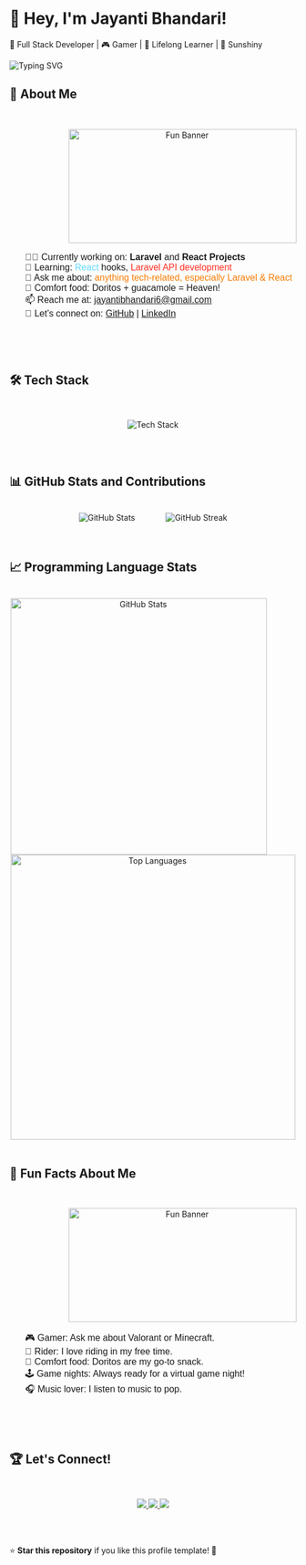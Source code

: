 # 👋 Hey, I'm Jayanti Bhandari!
🚀 Full Stack Developer | 🎮 Gamer | 🌱 Lifelong Learner | 🌟 Sunshiny
<br>

<!-- Animated Typing Text -->
<p>
  <img src="https://readme-typing-svg.demolab.com?font=Fira+Code&size=50&duration=4000&pause=1000&color=FF6347&center=true&width=500&lines=Welcome+to+my+GitHub!;I+I+love+coding+and+building+projects;I+Let's+connect+and+create+something+awesome!" alt="Typing SVG" />
</p>


## 🌟 **About Me**
<br>

<p align="center">
  <img src="https://media.giphy.com/media/JIX9t2j0ZTN9S/giphy.gif"alt="Fun Banner" height="200" width="400" align="right"/>
  
 <ul style="display:inline-block; text-align:left; list-style-type: none; font-family: Arial, sans-serif; font-size: 16px;">
    <li>👨‍💻 Currently working on: <span style="font-weight: bold;">Laravel</span> and <span style="font-weight: bold;">React Projects</span> </li>
    <li>🌱 Learning: <span style="color: #61dafb;">React</span> hooks, <span style="color: #ff2d20;">Laravel API development</span></li>
    <li>💬 Ask me about: <span style="color: #f57c00;">anything tech-related, especially Laravel & React</span></li>
    <li>🍕 Comfort food: Doritos + guacamole = Heaven!</li>
    <li>📫 Reach me at: <a href="mailto:jayantibhandari6@gmail.com">jayantibhandari6@gmail.com</a></li>
    <li>📱 Let’s connect on: 
        <a href="https://github.com/jayantibhandari" target="_blank">GitHub</a> | 
        <a href="https://www.linkedin.com/in/jayantibhandari" target="_blank">LinkedIn</a>
    </li>
</ul>

</p>

<br>
<br>



## 🛠️ **Tech Stack**
<br>

<p align="center">
  <img src="https://skillicons.dev/icons?i=html,css,js,react,python,nodejs,java,github,git,vscode" alt="Tech Stack"/>
</p>

<br>
<br>


## 📊 **GitHub Stats and Contributions**
<br>

<div align="center">
  <!-- GitHub Stats -->
  <img src="https://github-readme-stats.vercel.app/api?username=jayantibhandari&show_icons=true&count_private=true&hide=prs&theme=radical" alt="GitHub Stats" style="display: inline-block; margin-right: 50px;"/>

  <!-- GitHub Streak -->
  <img src="https://github-readme-streak-stats.herokuapp.com/?user=jayantibhandari&theme=radical&date_format=M%20j%5B%2C%20Y%5D" alt="GitHub Streak" style="display: inline-block;"/>
</div>


<br>
<br>


## 📈 **Programming Language Stats**
<br>

<div align="center">
  <!-- GitHub Stats -->
  <img src="https://i.giphy.com/media/v1.Y2lkPTc5MGI3NjExbWRycTAxZzAwdnMzcGJ3N3NnOW9mMXN5MnVjZHVyajEyc3I0cW13aiZlcD12MV9pbnRlcm5hbF9naWZfYnlfaWQmY3Q9Zw/RbDKaczqWovIugyJmW/giphy.gif" alt="GitHub Stats" style="display: inline-block; margin-right: 50px;" width="450"/>

  <!-- GitHub Streak -->
  <img src="https://github-readme-stats.vercel.app/api/top-langs/?username=jayantibhandari&layout=compact&theme=radical" alt="Top Languages" style="display: inline-block;" width="500"/>

</div>
<br>

## 💬 **Fun Facts About Me**
<br>
<p align="center">
  <img src="https://i.giphy.com/media/v1.Y2lkPTc5MGI3NjExYjN6Nmp2cHlqZ3l5YXZ1OXRuMjc4a2p0NjV0cWpoMG1sM2ppZGI0eCZlcD12MV9pbnRlcm5hbF9naWZfYnlfaWQmY3Q9Zw/2PWBLDJ2KtB1X6o9vY/giphy.gif" alt="Fun Banner" height='200' width="400" align="right" />
  
<ul style="display:inline-block; text-align:left; list-style-type: none; font-family: Arial, sans-serif; font-size: 16px;">
    <li>🎮 Gamer: Ask me about Valorant or Minecraft.</li>
    <li>🚴 Rider: I love riding in my free time.</li>
    <li>🍕 Comfort food: Doritos are my go-to snack.</li>
    <li>🕹️ Game nights: Always ready for a virtual game night!</li>
    <li>🎧 Music lover: I listen to music to pop.</li>
</ul>


</p>

<br>
<br>



## 🏆 **Let's Connect!**
<br>
<p align="center">
  <a href="https://github.com/jayantibhandari">
    <img src="https://img.shields.io/badge/GitHub-%23121011.svg?&style=for-the-badge&logo=github&logoColor=white" />
  </a>
  <a href="https://linkedin.com/in/jayantibhandari">
    <img src="https://img.shields.io/badge/LinkedIn-%230077B5.svg?&style=for-the-badge&logo=linkedin&logoColor=white" />
  </a>
  <a href="mailto:your.jayantibhandari6@example.com">
    <img src="https://img.shields.io/badge/Email-%23121011.svg?&style=for-the-badge&logo=gmail&logoColor=white" />
  </a>
</p>
<br>
<br>

⭐ **Star this repository** if you like this profile template! 🎉
